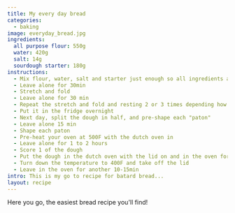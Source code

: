 ```yaml
---
title: My every day bread
categories:
  - baking
image: everyday_bread.jpg
ingredients:
  all purpose flour: 550g
  water: 420g
  salt: 14g
  sourdough starter: 180g
instructions:
  - Mix flour, water, salt and starter just enough so all ingredients are together.
  - Leave alone for 30min
  - Stretch and fold
  - Leave alone for 30 min
  - Repeat the stretch and fold and resting 2 or 3 times depending how the dough is. As the gluten network forms, the dough should become stronger.
  - Put it in the fridge overnight
  - Next day, split the dough in half, and pre-shape each "paton"
  - Leave alone 15 min
  - Shape each paton
  - Pre-heat your oven at 500F with the dutch oven in
  - Leave alone for 1 to 2 hours
  - Score 1 of the dough
  - Put the dough in the dutch oven with the lid on and in the oven for 25min
  - Turn down the temperature to 400F and take off the lid
  - Leave in the oven for another 10-15min
intro: This is my go to recipe for batard bread... 
layout: recipe
---
```


Here you go, the easiest bread recipe you'll find!
